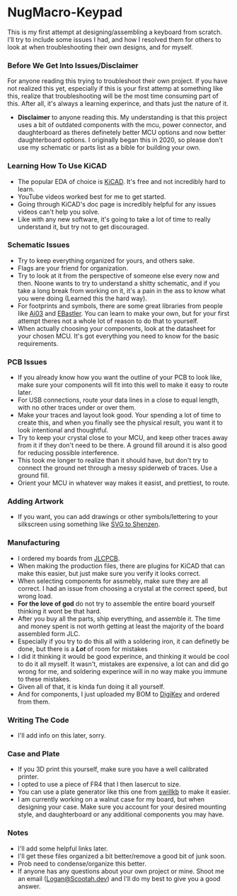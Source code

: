 # NugMacro-Keypad
 This is my first attempt at designing/assembling a keyboard from scratch.
 I'll try to include some issues I had, and how I resolved them for others to look at when troubleshooting their own designs, and for myself.
 
### Before We Get Into Issues/Disclaimer
 For anyone reading this trying to troubleshoot their own project. If you have not realized this yet, especially if this is your first attemp at something like this, realize  that troubleshooting will be the most time consuming part of this. After all, it's always a learning experince, and thats just the nature of it.
- **Disclaimer** to anyone reading this. My understanding is that this project uses a bit of outdated components with the mcu, power connector, and daughterboard as theres definetely better MCU options and now better daughterboard options. I originally began this in 2020, so please don't use my schematic or parts list as a bible for building your own.

### Learning How To Use KiCAD
- The popular EDA of choice is [KiCAD](https://www.kicad.org/). It's free and not incredibly hard to learn. 
- YouTube videos worked best for me to get started.
- Going through KiCAD's doc page is incredibly helpful for any issues videos can't help you solve.
- Like with any new software, it's going to take a lot of time to really understand it, but try not to get discouraged.
 
### Schematic Issues
- Try to keep everything organized for yours, and others sake.
- Flags are your friend for organization.
- Try to look at it from the perspective of someone else every now and then. Noone wants to try to understand a shitty schematic, and if you take a long break from working on it, it's a pain in the ass to know what you were doing (Learned this the hard way).
- For footprints and symbols, there are some great libraries from people like [Ai03](https://github.com/ai03-2725) and [EBastler](https://github.com/ebastler). You can learn to make your own, but for your first attempt theres not a whole lot of reason to do that to yourself.
- When actually choosing your components, look at the datasheet for your chosen MCU. It's got everything you need to know for the basic requirements.

### PCB Issues
- If you already know how you want the outline of your PCB to look like, make sure your components will fit into this well to make it easy to route later.
- For USB connections, route your data lines in a close to equal length, with no other traces under or over them.
- Make your traces and layout look good. Your spending a lot of time to create this, and when you finally see the physical result, you want it to look intentional and thoughtful.
- Try to keep your crystal close to your MCU, and keep other traces away from it if they don't need to be there. A ground fill around it is also good for reducing possible interference.
- This took me longer to realize than it should have, but don't try to connect the ground net through a messy spiderweb of traces. Use a ground fill.
- Orient your MCU in whatever way makes it easist, and  prettiest, to route.

### Adding Artwork
- If you want, you can add drawings or other symbols/lettering to your silkscreen using something like [SVG to Shenzen](https://github.com/badgeek/svg2shenzhen).

### Manufacturing
- I ordered my boards from [JLCPCB](https://jlcpcb.com/).
- When making the production files, there are plugins for KiCAD that can make this easier, but just make sure you verify it looks correct.
- When selecting components for assmebly, make sure they are all correct. I had an issue from choosing a crystal at the correct speed, but wrong load.
- **For the love of god** do not try to assemble the entire board yourself thinking it wont be that hard.
- After you buy all the parts, ship everything, and assemble it. The time and money spent is not worth getting at least the majority of the board assembled form JLC.
- Especially if you try to do this all with a soldering iron, it can definetly be done, but there is a *__Lot__* of room for mistakes
- I did it thinking it would be good experince, and thinking it would be cool to do it all myself. It wasn't, mistakes are expensive, a lot can and did go wrong for me, and soldering experince will in no way make you immune to these mistakes.
- Given all of that, it is kinda fun doing it all yourself.
- And for components, I just uploaded my BOM to [DigiKey](https://www.digikey.com/) and ordered from them.
### Writing The Code
- I'll add info on this later, sorry.




### Case and Plate
- If you 3D print this yourself, make sure you have a well calibrated printer.
- I opted to use a piece of FR4 that I then lasercut to size.
- You can use a plate generator like this one from [swillkb](http://builder.swillkb.com/) to make it easier.
- I am currently working on a walnut case for my board, but when designing your case. Make sure you account for your desired mounting style, and daughterboard or any additional components you may have.

 ### Notes
 - I'll add some helpful links later.
 - I'll get these files organized a bit better/remove a good bit of junk soon.
 - Prob need to condense/organize this better.
 - If anyone has any questions about your own project or mine. Shoot me an email (Logan@Scootah.dev) and I'll do my best to give you a good answer.
